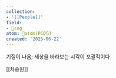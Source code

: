 ```yaml
---
collection:
- '[[People]]'
field:
- 👾cog
atom: 🧭atom(PCO🔃)
created: '2025-06-22'
---
```


기질이 나옴; 세상을 바라보는 시각이 포괄적이다

[[차승원]]
